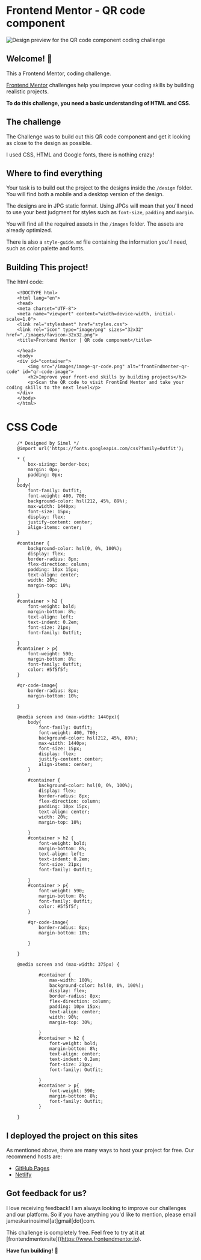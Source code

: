 # Frontend Mentor - QR code component

![Design preview for the QR code component coding challenge](./design/desktop-preview.jpg)

## Welcome! 👋

This a Frontend Mentor, coding challenge.

[Frontend Mentor](https://www.frontendmentor.io) challenges help you improve your coding skills by building realistic projects.

**To do this challenge, you need a basic understanding of HTML and CSS.**

## The challenge

The Challenge was to build out this QR code component and get it looking as close to the design as possible.

I used CSS, HTML and Google fonts, there is nothing crazy!

## Where to find everything

Your task is to build out the project to the designs inside the `/design` folder. You will find both a mobile and a desktop version of the design. 

The designs are in JPG static format. Using JPGs will mean that you'll need to use your best judgment for styles such as `font-size`, `padding` and `margin`. 

You will find all the required assets in the `/images` folder. The assets are already optimized.

There is also a `style-guide.md` file containing the information you'll need, such as color palette and fonts.

## Building This project!
The html code:
```
    <!DOCTYPE html>
    <html lang="en">
    <head>
    <meta charset="UTF-8">
    <meta name="viewport" content="width=device-width, initial-scale=1.0">
    <link rel="stylesheet" href="styles.css">
    <link rel="icon" type="image/png" sizes="32x32" href="./images/favicon-32x32.png">
    <title>Frontend Mentor | QR code component</title>

    </head>
    <body>  
    <div id="container">
        <img src="/images/image-qr-code.png" alt="frontEndmenter-qr-code" id="qr-code-image">
        <h2>Improve your front-end skills by building projects</h2>
        <p>Scan the QR code to visit FrontEnd Mentor and take your coding skills to the next level</p>
    </div>
    </body>
    </html>
```
# CSS Code
```
    /* Designed by Simel */
    @import url('https://fonts.googleapis.com/css?family=Outfit');

    * {
        box-sizing: border-box;
        margin: 0px;
        padding: 0px;
    }
    body{
        font-family: Outfit;
        font-weight: 400, 700;
        background-color: hsl(212, 45%, 89%);
        max-width: 1440px;
        font-size: 15px;
        display: flex;
        justify-content: center;
        align-items: center;
    }

    #container {
        background-color: hsl(0, 0%, 100%);
        display: flex;
        border-radius: 8px;
        flex-direction: column;
        padding: 10px 15px;
        text-align: center;
        width: 20%;
        margin-top: 10%;
        
    }
    #container > h2 {
        font-weight: bold;
        margin-bottom: 8%;
        text-align: left;
        text-indent: 0.2em;
        font-size: 21px;
        font-family: Outfit;

    }
    #container > p{
        font-weight: 590;
        margin-bottom: 8%;
        font-family: Outfit;
        color: #5f5f5f;
    }

    #qr-code-image{
        border-radius: 8px;
        margin-bottom: 10%;
        
    }

    @media screen and (max-width: 1440px){
        body{
            font-family: Outfit;
            font-weight: 400, 700;
            background-color: hsl(212, 45%, 89%);
            max-width: 1440px;
            font-size: 15px;
            display: flex;
            justify-content: center;
            align-items: center;
        }
        
        #container {
            background-color: hsl(0, 0%, 100%);
            display: flex;
            border-radius: 8px;
            flex-direction: column;
            padding: 10px 15px;
            text-align: center;
            width: 20%;
            margin-top: 10%;
            
        }
        #container > h2 {
            font-weight: bold;
            margin-bottom: 8%;
            text-align: left;
            text-indent: 0.2em;
            font-size: 21px;
            font-family: Outfit;
        
        }
        #container > p{
            font-weight: 590;
            margin-bottom: 8%;
            font-family: Outfit;
            color: #5f5f5f;
        }
        
        #qr-code-image{
            border-radius: 8px;
            margin-bottom: 10%;
            
        }    

    }

    @media screen and (max-width: 375px) {
            
            #container {
                max-width: 100%;
                background-color: hsl(0, 0%, 100%);
                display: flex;
                border-radius: 8px;
                flex-direction: column;
                padding: 10px 15px;
                text-align: center;
                width: 90%;
                margin-top: 30%;

            }
            #container > h2 {
                font-weight: bold;
                margin-bottom: 8%;
                text-align: center;
                text-indent: 0.2em;
                font-size: 21px;
                font-family: Outfit;
            
            }
            #container > p{
                font-weight: 590;
                margin-bottom: 8%;
                font-family: Outfit;
            }        
            
    }
```

## I deployed the project on this sites

As mentioned above, there are many ways to host your project for free. Our recommend hosts are:

- [GitHub Pages](https://pages.github.com/)
- [Netlify](https://qrcode.netlify.com/)

## Got feedback for us?

I love receiving feedback! I am always looking to improve our challenges and our platform. So if you have anything you'd like to mention, please email jameskarinosimel[at]gmail[dot]com. 

This challenge is completely free. Feel free to try at it at [frontendmentorsite]((https://www.frontendmentor.io).

**Have fun building!** 🚀
